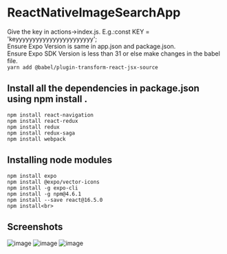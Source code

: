 # ReactNativeImageSearchApp
 Give the key in actions->index.js. E.g.:const KEY = 'keyyyyyyyyyyyyyyyyyyyyyyy';<br>
 Ensure Expo Version is same in app.json and package.json.<br>
 Ensure Expo SDK Version is less than 31 or else make changes in the babel file.<br>
 ```yarn add @babel/plugin-transform-react-jsx-source```<br>
 ## Install all the dependencies in package.json using npm install <packagename>.<br>
 ```
 npm install react-navigation
 npm install react-redux
 npm install redux
 npm install redux-saga
 npm install webpack
```

## Installing node modules
```
npm install expo
npm install @expo/vector-icons
npm install -g expo-cli
npm install -g npm@4.6.1
npm install --save react@16.5.0
npm install<br>
```
## Screenshots
![image](https://user-images.githubusercontent.com/19398004/52889850-d3f90300-314f-11e9-9727-91eced6f71e7.png)
![image](https://user-images.githubusercontent.com/19398004/52883795-27f8ed00-313a-11e9-848e-3abd6d43e442.png)
![image](https://user-images.githubusercontent.com/19398004/52883823-3b0bbd00-313a-11e9-8fa3-8947f020071c.png)

